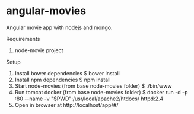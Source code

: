 angular-movies
==============

Angular movie app with nodejs and mongo.

Requirements
1. node-movie project

Setup
1. Install bower dependencies
    $ bower install
2. Install npm dependencies
    $ npm install
3. Start node-movies (from base node-movies folder)
    $ ./bin/www
4. Run tomcat docker (from base node-movies folder)
    $ docker run -d -p <local port>:80 --name <container name> -v "$PWD":/usr/local/apache2/htdocs/ httpd:2.4
5. Open in browser at http://localhost/app/#/
